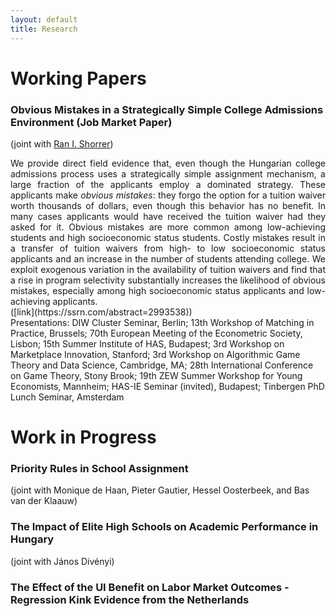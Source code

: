 ```yaml
---
layout: default
title: Research
---
```


# Working Papers
### Obvious Mistakes in a Strategically Simple College Admissions Environment (Job Market Paper)
(joint with [Ran I. Shorrer](http://rshorrer.weebly.com/))

<div style="text-align: justify"> We provide direct field evidence that, even though the Hungarian college admissions process uses a strategically simple assignment mechanism, a large fraction of the applicants employ a dominated strategy. These applicants make <i>obvious mistakes</i>: they forgo the option for a tuition waiver worth thousands of dollars, even though this behavior has no benefit. In many cases applicants would have received the tuition waiver had they asked for it. Obvious mistakes are more common among low-achieving students and high socioeconomic status students. Costly mistakes result in a transfer of tuition waivers from high- to low socioeconomic status applicants and an increase in the number of students attending college. We exploit exogenous variation in the availability of tuition waivers and find that a rise in program selectivity substantially increases the likelihood of obvious mistakes, especially among high socioeconomic status applicants and low-achieving applicants. </div> ([link](https://ssrn.com/abstract=2993538)) 

<div style="text-align: justify, font-size: 80%"> Presentations: DIW Cluster Seminar, Berlin; 13th Workshop of Matching in Practice, Brussels; 70th European Meeting of the Econometric Society, Lisbon; 15th Summer Institute of HAS, Budapest; 3rd Workshop on Marketplace Innovation, Stanford; 3rd Workshop on Algorithmic Game Theory and Data Science, Cambridge, MA; 28th International Conference on Game Theory, Stony Brook; 19th ZEW Summer Workshop for Young Economists, Mannheim; HAS-IE Seminar (invited), Budapest; Tinbergen PhD Lunch Seminar, Amsterdam </div>

# Work in Progress
### Priority Rules in School Assignment
(joint with Monique de Haan, Pieter Gautier, Hessel Oosterbeek, and Bas van der Klaauw)

### The Impact of Elite High Schools on Academic Performance in Hungary 
(joint with János Divényi)

### The Effect of the UI Benefit on Labor Market Outcomes - Regression Kink Evidence from the Netherlands
